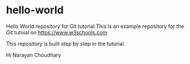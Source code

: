 # hello-world
Hello World repository for Git tutorial
This is an example repository for the Git tutoial on https://www.w3schools.com

This repository is built step by step in the tutorial. 

Hi Narayan Choudhary